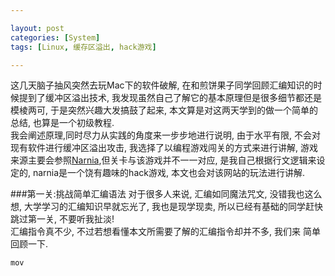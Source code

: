 ```yaml
---

layout: post
categories: [System]
tags: [Linux, 缓存区溢出, hack游戏]

---
```


这几天脑子抽风突然去玩Mac下的软件破解, 在和煎饼果子同学回顾汇编知识的时候提到了缓冲区溢出技术, 我发现虽然自己了解它的基本原理但是很多细节都还是模棱两可, 于是突然兴趣大发搞鼓了起来, 本文算是对这两天学到的做一个简单的总结, 也算是一个初级教程.  
我会阐述原理,同时尽力从实践的角度来一步步地进行说明, 由于水平有限, 不会对现有软件进行缓冲区溢出攻击, 我选择了以编程游戏闯关的方式来进行讲解, 游戏来源主要会参照[Narnia](http://www.overthewire.org/wargames/narnia/),但关卡与该游戏并不一一对应, 是我自己根据行文逻辑来设定的, narnia是一个饶有趣味的hack游戏, 本文也会对该网站的玩法进行讲解.

###第一关:挑战简单汇编语法
对于很多人来说, 汇编如同魔法咒文, 没错我也这么想, 大学学习的汇编知识早就忘光了, 我也是现学现卖, 所以已经有基础的同学赶快跳过第一关, 不要听我扯淡!  
汇编指令真不少, 不过若想看懂本文所需要了解的汇编指令却并不多, 我们来 简单回顾一下.  

	mov